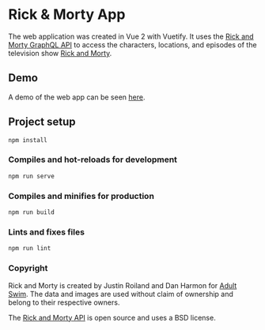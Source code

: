 # Rick & Morty App

The web application was created in Vue 2 with Vuetify. It uses the [Rick and Morty GraphQL API](https://rickandmortyapi.com/documentation/) to access the characters, locations, and episodes of the television show [Rick and Morty](https://www.adultswim.com/videos/rick-and-morty).

## Demo

A demo of the web app can be seen [here](https://admiring-ritchie-da3b49.netlify.app/).

## Project setup

```
npm install
```

### Compiles and hot-reloads for development

```
npm run serve
```

### Compiles and minifies for production

```
npm run build
```

### Lints and fixes files

```
npm run lint
```

### Copyright

Rick and Morty is created by Justin Roiland and Dan Harmon for [Adult Swim](https://www.adultswim.com/). The data and images are used without claim of ownership and belong to their respective owners.

The [Rick and Morty API](https://rickandmortyapi.com/) is open source and uses a BSD license.
